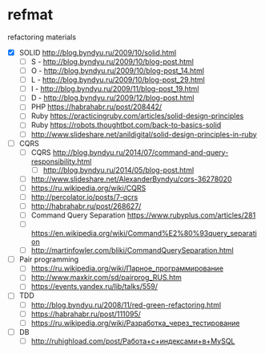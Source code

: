 # refmat
refactoring materials
- [x] SOLID http://blog.byndyu.ru/2009/10/solid.html
  - [ ] S - http://blog.byndyu.ru/2009/10/blog-post.html
  - [ ] O - http://blog.byndyu.ru/2009/10/blog-post_14.html
  - [ ] L - http://blog.byndyu.ru/2009/10/blog-post_29.html
  - [ ] I - http://blog.byndyu.ru/2009/11/blog-post_19.html
  - [ ] D - http://blog.byndyu.ru/2009/12/blog-post.html
  - [ ] PHP https://habrahabr.ru/post/208442/
  - [ ] Ruby https://practicingruby.com/articles/solid-design-principles
  - [ ] Ruby https://robots.thoughtbot.com/back-to-basics-solid
  - [ ] http://www.slideshare.net/anildigital/solid-design-principles-in-ruby
- [ ] CQRS
  - [ ] CQRS http://blog.byndyu.ru/2014/07/command-and-query-responsibility.html
    - [ ] http://blog.byndyu.ru/2014/05/blog-post.html
  - [ ] http://www.slideshare.net/AlexanderByndyu/cqrs-36278020
  - [ ] https://ru.wikipedia.org/wiki/CQRS
  - [ ] http://percolator.io/posts/7-qcrs
  - [ ] http://habrahabr.ru/post/268627/
  - [ ] Command Query Separation https://www.rubyplus.com/articles/281
  - [ ] https://en.wikipedia.org/wiki/Command%E2%80%93query_separation
  - [ ] http://martinfowler.com/bliki/CommandQuerySeparation.html
- [ ] Pair programming
  - [ ] https://ru.wikipedia.org/wiki/Парное_программирование
  - [ ] http://www.maxkir.com/sd/pairprog_RUS.htm
  - [ ] https://events.yandex.ru/lib/talks/559/
- [ ] TDD
  - [ ] http://blog.byndyu.ru/2008/11/red-green-refactoring.html
  - [ ] https://habrahabr.ru/post/111095/
  - [ ] https://ru.wikipedia.org/wiki/Разработка_через_тестирование
- [ ] DB 
  - [ ] http://ruhighload.com/post/Работа+с+индексами+в+MySQL

